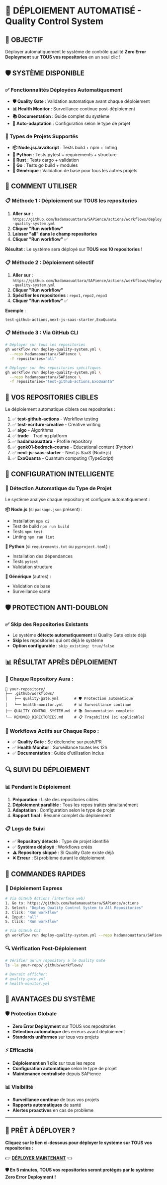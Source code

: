 # 🚀 DÉPLOIEMENT AUTOMATISÉ - Quality Control System

## 🎯 OBJECTIF
Déployer automatiquement le système de contrôle qualité **Zero Error Deployment** sur **TOUS vos repositories** en un seul clic !

## 🛡️ SYSTÈME DISPONIBLE

### ✅ Fonctionnalités Déployées Automatiquement
- **🛡️ Quality Gate** : Validation automatique avant chaque déploiement
- **📊 Health Monitor** : Surveillance continue post-déploiement  
- **📚 Documentation** : Guide complet du système
- **🔧 Auto-adaptation** : Configuration selon le type de projet

### 🎯 Types de Projets Supportés
- **📦 Node.js/JavaScript** : Tests build + npm + linting
- **🐍 Python** : Tests pytest + requirements + structure
- **🦀 Rust** : Tests cargo + validation
- **🐹 Go** : Tests go build + modules
- **📄 Générique** : Validation de base pour tous les autres projets

## 🚀 COMMENT UTILISER

### 📋 Méthode 1 : Déploiement sur TOUS les repositories

1. **Aller sur** : `https://github.com/hadamaouattara/SAPience/actions/workflows/deploy-quality-system.yml`
2. **Cliquer "Run workflow"**
3. **Laisser "all" dans le champ repositories**
4. **Cliquer "Run workflow"** ✅

**Résultat** : Le système sera déployé sur **TOUS vos 10 repositories** !

### 📋 Méthode 2 : Déploiement sélectif

1. **Aller sur** : `https://github.com/hadamaouattara/SAPience/actions/workflows/deploy-quality-system.yml`
2. **Cliquer "Run workflow"**
3. **Spécifier les repositories** : `repo1,repo2,repo3`
4. **Cliquer "Run workflow"** ✅

**Exemple** :
```
test-github-actions,next-js-saas-starter,ExoQuanta
```

### 📋 Méthode 3 : Via GitHub CLI

```bash
# Déployer sur tous les repositories
gh workflow run deploy-quality-system.yml \
  --repo hadamaouattara/SAPience \
  -f repositories="all"

# Déployer sur des repositories spécifiques  
gh workflow run deploy-quality-system.yml \
  --repo hadamaouattara/SAPience \
  -f repositories="test-github-actions,ExoQuanta"
```

## 🎯 VOS REPOSITORIES CIBLES

Le déploiement automatique ciblera ces repositories :

1. ✅ **test-github-actions** - Workflow testing
2. ✅ **test-ecriture-creative** - Creative writing
3. ✅ **algo** - Algorithms 
4. ✅ **trade** - Trading platform
5. ✅ **hadamaouattara** - Profile repository
6. ✅ **genk01-bedrock-course** - Educational content (Python)
7. ✅ **next-js-saas-starter** - Next.js SaaS (Node.js)
8. ✅ **ExoQuanta** - Quantum computing (TypeScript)

## 🔧 CONFIGURATION INTELLIGENTE

### 🎯 Détection Automatique du Type de Projet

Le système analyse chaque repository et configure automatiquement :

**📦 Node.js** (si `package.json` présent) :
- Installation `npm ci`
- Test de build `npm run build`
- Tests `npm test`
- Linting `npm run lint`

**🐍 Python** (si `requirements.txt` ou `pyproject.toml`) :
- Installation des dépendances
- Tests `pytest`
- Validation structure

**📄 Générique** (autres) :
- Validation de base
- Surveillance santé

## 🛡️ PROTECTION ANTI-DOUBLON

### ✅ Skip des Repositories Existants
- Le système **détecte automatiquement** si Quality Gate existe déjà
- **Skip** les repositories qui ont déjà le système
- **Option configurable** : `skip_existing: true/false`

## 📊 RÉSULTAT APRÈS DÉPLOIEMENT

### 🎉 Chaque Repository Aura :

```
📁 your-repository/
├── .github/workflows/
│   ├── quality-gate.yml       # 🛡️ Protection automatique
│   └── health-monitor.yml     # 📊 Surveillance continue
├── QUALITY_CONTROL_SYSTEM.md  # 📚 Documentation complète
└── REMOVED_DIRECTORIES.md     # 📋 Traçabilité (si applicable)
```

### 🚀 Workflows Actifs sur Chaque Repo :
- ✅ **Quality Gate** : Se déclenche sur push/PR
- ✅ **Health Monitor** : Surveillance toutes les 12h
- ✅ **Documentation** : Guide d'utilisation inclus

## 🔍 SUIVI DU DÉPLOIEMENT

### 📊 Pendant le Déploiement
1. **Préparation** : Liste des repositories cibles
2. **Déploiement parallèle** : Tous les repos traités simultanément
3. **Adaptation** : Configuration selon le type de projet
4. **Rapport final** : Résumé complet du déploiement

### 📋 Logs de Suivi
- ✅ **Repository détecté** : Type de projet identifié
- ✅ **Système déployé** : Workflows créés
- ⚠️ **Repository skippé** : Si Quality Gate existe déjà
- ❌ **Erreur** : Si problème durant le déploiement

## 🎯 COMMANDES RAPIDES

### 🚀 Déploiement Express
```bash
# Via GitHub Actions (interface web)
1. Go to: https://github.com/hadamaouattara/SAPience/actions
2. Select: "Deploy Quality Control System to All Repositories"  
3. Click: "Run workflow"
4. Input: "all"
5. Click: "Run workflow"

# Via GitHub CLI
gh workflow run deploy-quality-system.yml --repo hadamaouattara/SAPience -f repositories="all"
```

### 🔍 Vérification Post-Déploiement
```bash
# Vérifier qu'un repository a le Quality Gate
ls -la your-repo/.github/workflows/

# Devrait afficher:
# quality-gate.yml
# health-monitor.yml
```

## 🎉 AVANTAGES DU SYSTÈME

### 🛡️ Protection Globale
- **Zero Error Deployment** sur TOUS vos repositories
- **Détection automatique** des erreurs avant déploiement
- **Standards uniformes** sur tous vos projets

### ⚡ Efficacité
- **Déploiement en 1 clic** sur tous les repos
- **Configuration automatique** selon le type de projet
- **Maintenance centralisée** depuis SAPience

### 📊 Visibilité
- **Surveillance continue** de tous vos projets
- **Rapports automatiques** de santé
- **Alertes proactives** en cas de problème

---

## 🚀 PRÊT À DÉPLOYER ?

**Cliquez sur le lien ci-dessous pour déployer le système sur TOUS vos repositories :**

👉 **[DÉPLOYER MAINTENANT](https://github.com/hadamaouattara/SAPience/actions/workflows/deploy-quality-system.yml)** 👈

**🛡️ En 5 minutes, TOUS vos repositories seront protégés par le système Zero Error Deployment !**